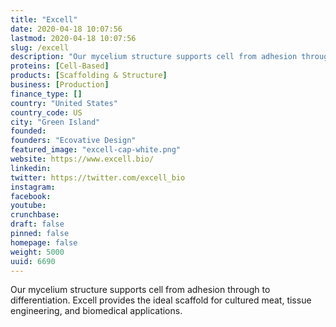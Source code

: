 ```yaml
---
title: "Excell"
date: 2020-04-18 10:07:56
lastmod: 2020-04-18 10:07:56
slug: /excell
description: "Our mycelium structure supports cell from adhesion through to differentiation. Excell provides the ideal scaffold for cultured meat, tissue engineering, and biomedical applications."
proteins: [Cell-Based]
products: [Scaffolding & Structure]
business: [Production]
finance_type: []
country: "United States"
country_code: US
city: "Green Island"
founded: 
founders: "Ecovative Design"
featured_image: "excell-cap-white.png"
website: https://www.excell.bio/
linkedin: 
twitter: https://twitter.com/excell_bio
instagram: 
facebook: 
youtube: 
crunchbase: 
draft: false
pinned: false
homepage: false
weight: 5000
uuid: 6690
---
```

Our mycelium structure supports cell from adhesion through to differentiation. Excell provides the ideal scaffold for cultured meat, tissue engineering, and biomedical applications.
